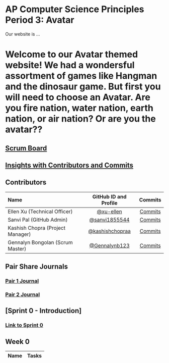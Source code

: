 # AP Computer Science Principles Period 3: Avatar
Our website is ...
# Welcome to our Avatar themed website! We had a wondersful assortment of games like Hangman and the dinosaur game. But first you will need to choose an Avatar. Are you fire nation, water nation, earth nation, or air nation? Or are you the avatar??
## [Scrum Board](https://github.com/sanvi1855544/p3-avatar/projects/1)
## [Insights with Contributors and Commits]()

## Contributors
| Name | GitHub ID and Profile | Commits |
|:-----|:----------------------:|:-------:|
| Ellen Xu (Technical Officer)| [@xu-ellen](https://github.com/xu-ellen) | [Commits](https://github.com/sanvi1855544/p3-avatar/commits/main?author=xu-ellen) 
| Sanvi Pal (GitHub Admin)| [@sanvi1855544](https://github.com/sanvi1855544)| [Commits]()
| Kashish Chopra (Project Manager) | [@kashishchopraa](https://github.com/kashishchopraa) |[Commits]()
| Gennalyn Bongolan (Scrum Master)| [@Gennalynb123](https://github.com/Gennalynb123) |[Commits]()

## Pair Share Journals
### [Pair 1 Journal]()
### [Pair 2 Journal]()



## [Sprint 0 - Introduction]
### [Link to Sprint 0]()


## Week 0
| Name | Tasks |
|:-----|:-----:|

